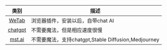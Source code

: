 | 类别   | 描述                                                                                |
|:----:|-----------------------------------------------------------------------------------|
| [WeTab](https://www.wetab.link/) | 浏览器插件，安装以后，自带chat AI |
|[chatgpt](https://chatgptmirror.com/)|不需要魔法，但是相应速度很慢|
|[mst.ai](https://mst.ai/)|不需要魔法，支持chatgpt,Stable Diffusion,Medjourney|
